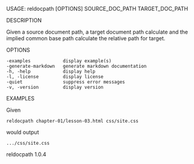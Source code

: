 
USAGE: reldocpath [OPTIONS] SOURCE_DOC_PATH TARGET_DOC_PATH

DESCRIPTION

Given a source document path, a target document path calculate and
the implied common base path calculate the relative path for target.

OPTIONS

    -examples            display example(s)
    -generate-markdown   generate markdown documentation
    -h, -help            display help
    -l, -license         display license
    -quiet               suppress error messages
    -v, -version         display version


EXAMPLES

Given

    reldocpath chapter-01/lesson-03.html css/site.css

would output

    .../css/site.css

reldocpath 1.0.4
